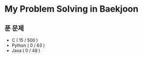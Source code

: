 # My Problem Solving in Baekjoon

## 푼 문제 
 * C ( 15 / 500 )
 * Python ( 0 / 63 )
 * Java ( 0 / 48 )
 